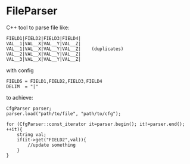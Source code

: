 # FileParser

C++ tool to parse file like:

```
FIELD1|FIELD2|FIELD3|FIELD4|
VAL__1|VAL__X|VAL__Y|VAL__Z|
VAL__1|VAL__X|VAL__Y|VAL__Z|    (duplicates)
VAL__2|VAL__X|VAL__Y|VAL__Z|
VAL__3|VAL__X|VAL__Y|VAL__Z|
```
with config
```
FIELDS = FIELD1,FIELD2,FIELD3,FIELD4
DELIM  = "|"
```

to achieve:

```
CfgParser parser;
parser.load("path/to/file", "path/to/cfg");

for (CfgParser::const_iterator it=parser.begin(); it!=parser.end(); ++it){
	string val;
	if(it->get("FIELD2",val)){
		//update something
	}
}
```

